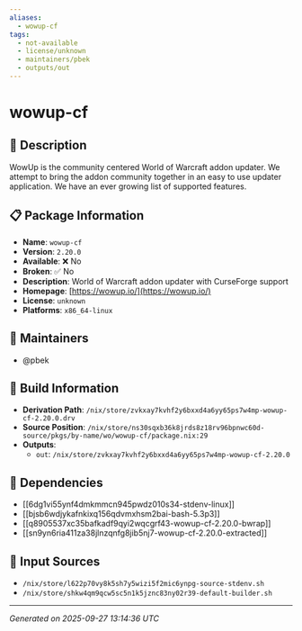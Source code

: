 ```yaml
---
aliases:
  - wowup-cf
tags:
  - not-available
  - license/unknown
  - maintainers/pbek
  - outputs/out
---
```


# wowup-cf

## 📝 Description

WowUp is the community centered World of Warcraft addon updater. We attempt to bring the addon community together in an easy to use updater application. We have an ever growing list of supported features.


## 📋 Package Information

- **Name**: `wowup-cf`
- **Version**: `2.20.0`
- **Available**: ❌ No
- **Broken**: ✅ No
- **Description**: World of Warcraft addon updater with CurseForge support
- **Homepage**: [https://wowup.io/](https://wowup.io/)
- **License**: `unknown`
- **Platforms**: `x86_64-linux`
## 👥 Maintainers

- @pbek


## 🔧 Build Information

- **Derivation Path**: `/nix/store/zvkxay7kvhf2y6bxxd4a6yy65ps7w4mp-wowup-cf-2.20.0.drv`
- **Source Position**: `/nix/store/ns30sqxb36k8jrds8z18rv96bpnwc60d-source/pkgs/by-name/wo/wowup-cf/package.nix:29`
- **Outputs**:
  - `out`:  `/nix/store/zvkxay7kvhf2y6bxxd4a6yy65ps7w4mp-wowup-cf-2.20.0`

## 🔗 Dependencies

- [[6dg1vi55ynf4dmkmmcn945pwdz010s34-stdenv-linux]]
- [[bjsb6wdjykafnkixq156qdvmxhsm2bai-bash-5.3p3]]
- [[q8905537xc35bafkadf9qyi2wqcgrf43-wowup-cf-2.20.0-bwrap]]
- [[sn9yn6ria411za38jlnzqnfg8jib5nj7-wowup-cf-2.20.0-extracted]]

## 📁 Input Sources

- `/nix/store/l622p70vy8k5sh7y5wizi5f2mic6ynpg-source-stdenv.sh`
- `/nix/store/shkw4qm9qcw5sc5n1k5jznc83ny02r39-default-builder.sh`

---
*Generated on 2025-09-27 13:14:36 UTC*
